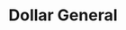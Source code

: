---
title: "Dollar General"
url: /douglasville/dollar-general-veterans-memorial-highway/
shop: variety store
---